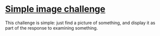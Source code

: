 # [Simple image challenge](http://plover.net/~davidw/challenges/#simple_image)

This challenge is simple: just find a picture of something, and display it as part of the response to examining something.
